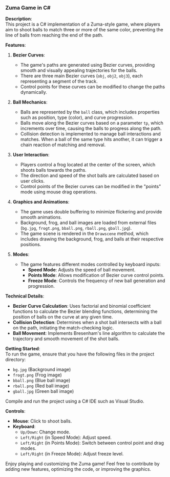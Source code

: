 ### Zuma Game in C#

**Description**:  
This project is a C# implementation of a Zuma-style game, where players aim to shoot balls to match three or more of the same color, preventing the line of balls from reaching the end of the path.

**Features**:

1. **Bezier Curves**:  
    - The game's paths are generated using Bezier curves, providing smooth and visually appealing trajectories for the balls.  
    - There are three main Bezier curves (`obj`, `obj2`, `obj3`), each representing a segment of the track.  
    - Control points for these curves can be modified to change the paths dynamically.

2. **Ball Mechanics**:  
    - Balls are represented by the `ball` class, which includes properties such as position, type (color), and curve progression.  
    - Balls move along the Bezier curves based on a parameter `tp`, which increments over time, causing the balls to progress along the path.  
    - Collision detection is implemented to manage ball interactions and matches. When a ball of the same type hits another, it can trigger a chain reaction of matching and removal.

3. **User Interaction**:  
    - Players control a frog located at the center of the screen, which shoots balls towards the paths.  
    - The direction and speed of the shot balls are calculated based on user clicks.  
    - Control points of the Bezier curves can be modified in the "points" mode using mouse drag operations.

4. **Graphics and Animations**:  
    - The game uses double buffering to minimize flickering and provide smooth animations.  
    - Background, frog, and ball images are loaded from external files (`bg.jpg`, `frogt.png`, `bball.png`, `rball.png`, `gball.jpg`).  
    - The game scene is rendered in the `Drawscene` method, which includes drawing the background, frog, and balls at their respective positions.

5. **Modes**:  
    - The game features different modes controlled by keyboard inputs:  
        - **Speed Mode**: Adjusts the speed of ball movement.  
        - **Points Mode**: Allows modification of Bezier curve control points.  
        - **Freeze Mode**: Controls the frequency of new ball generation and progression.

**Technical Details**:

- **Bezier Curve Calculation**: Uses factorial and binomial coefficient functions to calculate the Bezier blending functions, determining the position of balls on the curve at any given time.  
- **Collision Detection**: Determines when a shot ball intersects with a ball on the path, initiating the match-checking logic.  
- **Ball Movement**: Implements Bresenham's line algorithm to calculate the trajectory and smooth movement of the shot balls.

**Getting Started**:  
To run the game, ensure that you have the following files in the project directory:  
- `bg.jpg` (Background image)  
- `frogt.png` (Frog image)  
- `bball.png` (Blue ball image)  
- `rball.png` (Red ball image)  
- `gball.jpg` (Green ball image)  

Compile and run the project using a C# IDE such as Visual Studio.

**Controls**:

- **Mouse**: Click to shoot balls.  
- **Keyboard**:  
    - `Up/Down`: Change mode.  
    - `Left/Right` (in Speed Mode): Adjust speed.  
    - `Left/Right` (in Points Mode): Switch between control point and drag modes.  
    - `Left/Right` (in Freeze Mode): Adjust freeze level.

Enjoy playing and customizing the Zuma game! Feel free to contribute by adding new features, optimizing the code, or improving the graphics.
